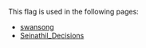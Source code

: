 This flag is used in the following pages:
 - [swansong](../events/swansong.md)
 - [Seinathil_Decisions](../decisions/Seinathil_Decisions.md)
